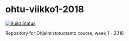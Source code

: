 # ohtu-viikko1-2018
[![Build Status](https://travis-ci.org/Rsl1122/ohtu-viikko1-2018.svg?branch=master)](https://travis-ci.org/Rsl1122/ohtu-viikko1-2018)

Repository for Ohjelmistotuotanto course, week 1 - 2018
